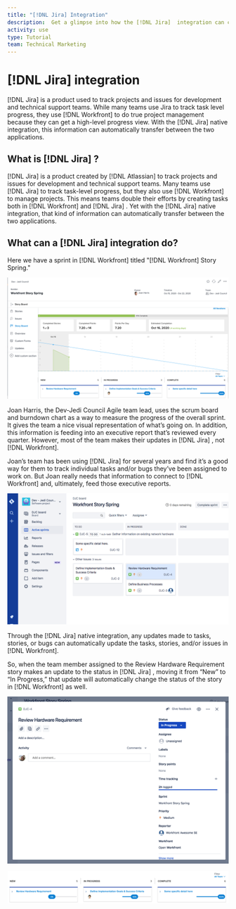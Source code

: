 ```yaml
---
title: "[!DNL Jira] Integration"
description:  Get a glimpse into how the [!DNL Jira]  integration can create visibility into what your team is doing.
activity: use
type: Tutorial
team: Technical Marketing
---
```

# [!DNL Jira]  integration

[!DNL Jira]  is a product used to track projects and issues for development and technical support teams. While many teams use Jira to track task level progress, they use [!DNL Workfront] to do true project management because they can get a high-level progress view. With the [!DNL Jira]  native integration, this information can automatically transfer between the two applications.

## What is [!DNL Jira] ?

[!DNL Jira]  is a product created by [!DNL Atlassian] to track projects and issues for development and technical support teams. Many teams use [!DNL Jira]  to track task-level progress, but they also use [!DNL Workfront] to manage projects. This means teams double their efforts by creating tasks both in [!DNL Workfront] and [!DNL Jira] . Yet with the [!DNL Jira]  native integration, that kind of information can automatically transfer between the two applications.

## What can a [!DNL Jira]  integration do?

Here we have a sprint in [!DNL Workfront] titled "[!DNL Workfront] Story Spring."

![Storyboard burndown chart](assets/Jira01.png)

Joan Harris, the Dev-Jedi Council Agile team lead, uses the scrum board and burndown chart as a way to measure the progress of the overall sprint. It gives the team a nice visual representation of what’s going on. In addition, this information is feeding into an executive report that’s reviewed every quarter. However, most of the team makes their updates in [!DNL Jira] , not [!DNL Workfront].

Joan’s team has been using [!DNL Jira]  for several years and find it’s a good way for them to track individual tasks and/or bugs they’ve been assigned to work on. But Joan really needs that information to connect to [!DNL Workfront] and, ultimately, feed those executive reports.

![Jira Storyboard](assets/Jira02.png)

Through the [!DNL Jira]  native integration, any updates made to tasks, stories, or bugs can automatically update the tasks, stories, and/or issues in [!DNL Workfront].

So, when the team member assigned to the Review Hardware Requirement story makes an update to the status in [!DNL Jira] , moving it from “New” to “In Progress,” that update will automatically change the status of the story in [!DNL Workfront] as well.

![Jira status page](assets/Jira03.png)

![Status columns](assets/Jira04.png)

